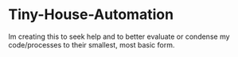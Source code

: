 # Tiny-House-Automation
Im creating this to seek help and to better evaluate or condense my code/processes to their smallest, most basic form.
